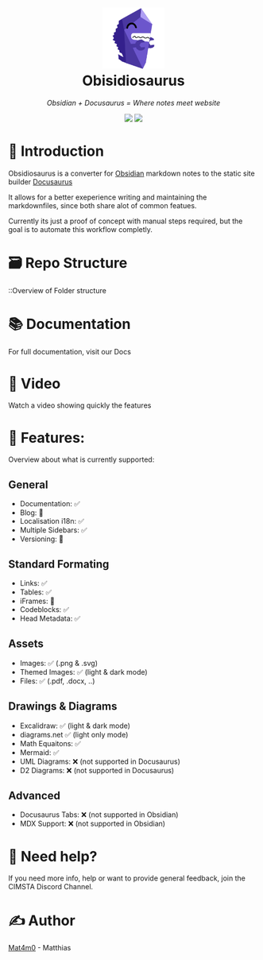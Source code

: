 
<h1 align="center">
  <a href=""><img width="124" src="/docusaurus/static/img/logo.svg" alt="Obisidiosaurus"></a><br>
  Obisidiosaurus
</h1>

_<p align="center">Obsidian + Docusaurus = Where notes meet website</p>_

<p align="center">
  <a href=""><img src="https://img.shields.io/badge/license-MIT-blue.svg?label=License&style=flat" /></a>
  <a href=""><img src="https://img.shields.io/badge/PRs-welcome-brightgreen.svg?style=flat" /></a>
  </p>

# 👋 Introduction

Obsidiosaurus is a converter for [Obsidian](https://obsidian.md/) markdown notes to the static site builder [Docusaurus](https://docusaurus.io/)

It allows for a better exeperience writing and maintaining the markdownfiles, since both share alot of common featues.

Currently its just a proof of concept with manual steps required, but the goal is to automate this workflow completly.

# 🗃 Repo Structure

::Overview of Folder structure

# 📚 Documentation
For full documentation, visit our Docs

# 🎥 Video
Watch a video showing quickly the features

# 📃 Features:
Overview about what is currently supported:

## General
- Documentation: ✅
- Blog: 🚧 
- Localisation i18n: ✅
- Multiple Sidebars: ✅
- Versioning: 🚧

## Standard Formating
- Links: ✅
- Tables: ✅
- iFrames: 🚧
- Codeblocks: ✅
- Head Metadata: ✅

## Assets
- Images: ✅ (.png & .svg)
- Themed Images: ✅ (light & dark mode)
- Files: ✅ (.pdf, .docx, ..)

## Drawings & Diagrams
- Excalidraw: ✅ (light & dark mode)
- diagrams.net ✅ (light only mode)
- Math Equaitons: ✅
- Mermaid: ✅
- UML Diagrams: ❌ (not supported in Docusaurus)
- D2 Diagrams: ❌ (not supported in Docusaurus)

## Advanced
- Docusaurus Tabs: ❌ (not supported in Obsidian)
- MDX Support: ❌ (not supported in Obsidian)

# 💭 Need help?
If you need more info, help or want to provide general feedback, join the CIMSTA Discord Channel.

# ✍ Author
[Mat4m0](https://github.com/Mat4m0) - Matthias
